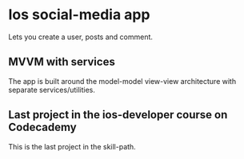 # Ios social-media app 
Lets you create a user, posts and comment.

## MVVM with services

The app is built around the model-model view-view architecture with separate services/utilities.

## Last project in the ios-developer course on Codecademy

This is the last project in the skill-path.